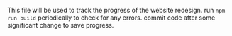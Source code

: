 This file will be used to track the progress of the website redesign.
run `npm run build` periodically to check for any errors.
commit code after some significant change to save progress.